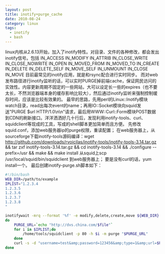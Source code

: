```yaml
---
layout: post
title: inotify+purge_cache
date: 2010-08-24
category: linux
tags:
  - inotify
  - bash
---
```


linux内核从2.6.13开始，加入了inotify特性。对目录、文件的各种修改，都会发出inotify信号。包括
    IN_ACCESS
    IN_MODIFY
    IN_ATTRIB
    IN_CLOSE_WRITE
    IN_CLOSE_NOWRITE
    IN_OPEN
    IN_MOVED_FROM
    IN_MOVED_TO
    IN_CREATE
    IN_DELETE
    IN_DELETE_SELF
    IN_MOVE_SELF
    IN_UNMOUNT
    IN_CLOSE
    IN_MOVE
目前最常见的inotify应用，就是和rsync配合进行实时同步。
而对web发布路径进行inotify监听的话，可以实时PURGE掉前端cache，保证网民访问的实效性。内容更新周期不固定的一些网站，大可以设定长一些的expires（也不要太长，不然浏览器端本身的缓存影响比较大），然后通过inotify监听来强制控制缓存时间，应该是比较有效果的。
最早的思路，先用perl的Linux::Inotify模块watch目录，read出每次event的name；再用IO::Socket模块向squid发送"PURGE $url HTTP/1.0\n\n"请求，最后用WWW::Curl::Form模块POST数据到CDN的刷新接口。洋洋洒洒好几十行后，发现利用inotify-tools、curl、squidclient等现成的工具，写成的shell脚本更加简单而且方便。
先修改squid.conf，添加web服务器ip的purge权限，重读配置；
在web服务器上，从sourceforge下载inotify-tools源码编译：wget http://github.com/downloads/rvoicilas/inotify-tools/inotify-tools-3.14.tar.gz &amp;&amp; tar zxf inotify-tools-3.14.tar.gz &amp;&amp; cd inotify-tools-3.14 &amp;&amp; ./configure --prefix=/usr &amp;&amp; make &amp;&amp; make install
从squid上scp /usr/local/squid/bin/squidclient 到web服务器上；
要是没有curl的话，yum install一个。
最后创建inotify-purge.sh脚本如下：
```bash
#!/bin/bash
WEB_DIR=/path/to/example
IPLIST="1.2.3.4
1.2.3.5
1.2.3.6
1.2.3.7
1.2.3.8
"

inotifywait -mrq --format '%f' -e modify,delete,create,move ${WEB_DIR} | while read file
do
    PURGE_URL=`echo "http://dvs.china.com/$file"`
    for i in $IPLIST;do
        /home/tools/squidclient -p 80 -h $i -m purge "$PURGE_URL"
    done
    curl -s -d "username=test&amp;password=123456&amp;type=1&amp;url=$PURGE_URL" http://pushwt.dnion.com/cdnUrlPush.do
done
```

